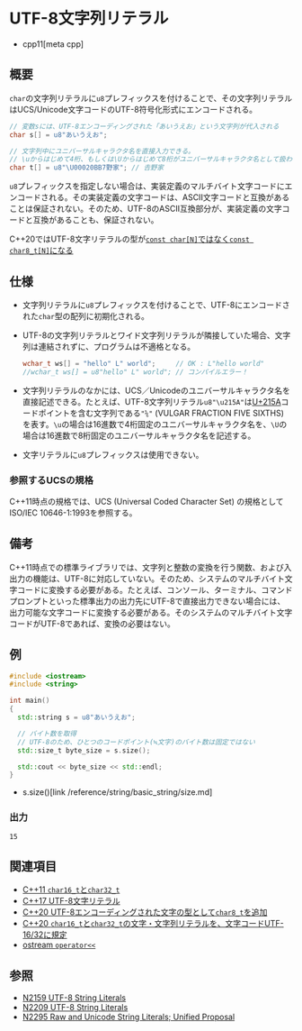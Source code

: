 # UTF-8文字列リテラル
* cpp11[meta cpp]

## 概要
`char`の文字列リテラルに`u8`プレフィックスを付けることで、その文字列リテラルはUCS/Unicode文字コードのUTF-8符号化形式にエンコードされる。

```cpp
// 変数sには、UTF-8エンコーディングされた「あいうえお」という文字列が代入される
char s[] = u8"あいうえお";

// 文字列中にユニバーサルキャラクタ名を直接入力できる。
// \uからはじめて4桁、もしくは\Uからはじめて8桁がユニバーサルキャラクタ名として扱われる。
char t[] = u8"\U00020BB7野家"; // 𠮷野家
```

`u8`プレフィックスを指定しない場合は、実装定義のマルチバイト文字コードにエンコードされる。その実装定義の文字コードは、ASCII文字コードと互換があることは保証されない。そのため、UTF-8のASCII互換部分が、実装定義の文字コードと互換があることも、保証されない。

C++20ではUTF-8文字リテラルの型が[`const char[N]`ではなく`const char8_t[N]`になる](/lang/cpp20/char8_t.md)

## 仕様
- 文字列リテラルに`u8`プレフィックスを付けることで、UTF-8にエンコードされた`char`型の配列に初期化される。
- UTF-8の文字列リテラルとワイド文字列リテラルが隣接していた場合、文字列は連結されずに、プログラムは不適格となる。

    ```cpp
    wchar_t ws[] = "hello" L" world";     // OK : L"hello world"
    //wchar_t ws[] = u8"hello" L" world"; // コンパイルエラー！
    ```

- 文字列リテラルのなかには、UCS／Unicodeのユニバーサルキャラクタ名を直接記述できる。たとえば、UTF-8文字列リテラル`u8"\u215A"`は[U+215A](http://www.charbase.com/215a-unicode-vulgar-fraction-five-sixths)コードポイントを含む文字列である`"⅚"` (VULGAR FRACTION FIVE SIXTHS) を表す。`\u`の場合は16進数で4桁固定のユニバーサルキャラクタ名を、`\U`の場合は16進数で8桁固定のユニバーサルキャラクタ名を記述する。
- 文字リテラルに`u8`プレフィックスは使用できない。


### 参照するUCSの規格
C++11時点の規格では、UCS (Universal Coded Character Set) の規格としてISO/IEC 10646-1:1993を参照する。


## 備考
C++11時点での標準ライブラリでは、文字列と整数の変換を行う関数、および入出力の機能は、UTF-8に対応していない。そのため、システムのマルチバイト文字コードに変換する必要がある。たとえば、コンソール、ターミナル、コマンドプロンプトといった標準出力の出力先にUTF-8で直接出力できない場合には、出力可能な文字コードに変換する必要がある。そのシステムのマルチバイト文字コードがUTF-8であれば、変換の必要はない。


## 例
```cpp example
#include <iostream>
#include <string>

int main()
{
  std::string s = u8"あいうえお";

  // バイト数を取得
  // UTF-8のため、ひとつのコードポイント(≒文字)のバイト数は固定ではない
  std::size_t byte_size = s.size();

  std::cout << byte_size << std::endl;
}
```
* s.size()[link /reference/string/basic_string/size.md]

### 出力
```
15
```


## 関連項目
- [C++11 `char16_t`と`char32_t`](char16_32.md)
- [C++17 UTF-8文字リテラル](/lang/cpp17/utf8_character_literals.md)
- [C++20 UTF-8エンコーディングされた文字の型として`char8_t`を追加](/lang/cpp20/char8_t.md)
- [C++20 `char16_t`と`char32_t`の文字・文字列リテラルを、文字コードUTF-16/32に規定](/lang/cpp20/make_char16t_char32t_string_literals_be_utf16_32.md)
- [ostream `operator<<`](/reference/ostream/basic_ostream/op_ostream_free.md)

## 参照
- [N2159 UTF-8 String Literals](http://www.open-std.org/jtc1/sc22/wg21/docs/papers/2007/n2159.html)
- [N2209 UTF-8 String Literals](http://www.open-std.org/jtc1/sc22/wg21/docs/papers/2007/n2209.html)
- [N2295 Raw and Unicode String Literals; Unified Proposal](http://www.open-std.org/jtc1/sc22/wg21/docs/papers/2007/n2295.html)

